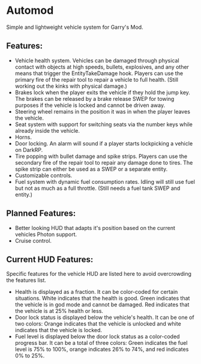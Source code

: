 # Automod
Simple and lightweight vehicle system for Garry's Mod.

## Features:
<ul>
	<li>Vehicle health system. Vehicles can be damaged through physical contact with objects at high speeds, bullets, explosives, and any other means that trigger the EntityTakeDamage hook. Players can use the primary fire of the repair tool to repair a vehicle to full health. (Still working out the kinks with physical damage.)</li>
	<li>Brakes lock when the player exits the vehicle if they hold the jump key. The brakes can be released by a brake release SWEP for towing purposes if the vehicle is locked and cannot be driven away.</li>
	<li>Steering wheel remains in the position it was in when the player leaves the vehicle.</li>
	<li>Seat system with support for switching seats via the number keys while already inside the vehicle.</li>
	<li>Horns.</li>
	<li>Door locking. An alarm will sound if a player starts lockpicking a vehicle on DarkRP.</li>
	<li>Tire popping with bullet damage and spike strips. Players can use the secondary fire of the repair tool to repair any damage done to tires. The spike strip can either be used as a SWEP or a separate entity.</li>
	<li>Customizable controls.</li>
	<li>Fuel system with dynamic fuel consumption rates. Idling will still use fuel but not as much as a full throttle. (Still needs a fuel tank SWEP and entity.)</li>
</ul>

## Planned Features:
<ul>
	<li>Better looking HUD that adapts it's position based on the current vehicles Photon support.</li>
	<li>Cruise control.</li>
</ul>

## Current HUD Features:
Specific features for the vehicle HUD are listed here to avoid overcrowding the features list.
<ul>
	<li>Health is displayed as a fraction. It can be color-coded for certain situations. White indicates that the health is good. Green indicates that the vehicle is in god mode and cannot be damaged. Red indicates that the vehicle is at 25% health or less.</li>
	<li>Door lock status is displayed below the vehicle's health. It can be one of two colors: Orange indicates that the vehicle is unlocked and white indicates that the vehicle is locked.</li>
	<li>Fuel level is displayed below the door lock status as a color-coded progress bar. It can be a total of three colors: Green indicates the fuel level is 75% to 100%, orange indicates 26% to 74%, and red indicates 0% to 25%.</li>
</ul>